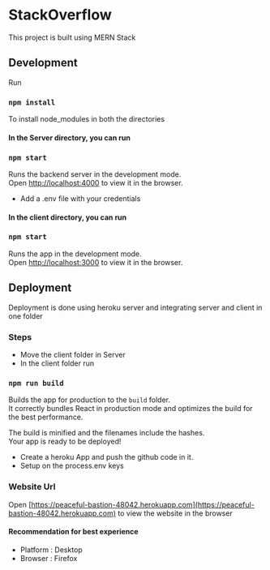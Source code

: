 # StackOverflow

This project is built using MERN Stack

## Development
Run

### `npm install`
To install node_modules in both the directories

#### In the Server directory, you can run

### `npm start`

Runs the backend server in the development mode.\
Open [http://localhost:4000](http://localhost:4000) to view it in the browser.
- Add a .env file with your credentials

#### In the client directory, you can run

### `npm start`

Runs the app in the development mode.\
Open [http://localhost:3000](http://localhost:3000) to view it in the browser.

## Deployment

Deployment is done using heroku server and integrating server and client in one folder

### Steps

- Move the client folder in Server
- In the client folder run 

### `npm run build`

Builds the app for production to the `build` folder.\
It correctly bundles React in production mode and optimizes the build for the best performance.

The build is minified and the filenames include the hashes.\
Your app is ready to be deployed!

- Create a heroku App and push the github code in it.
- Setup on the process.env keys

### Website Url

Open [https://peaceful-bastion-48042.herokuapp.com](https://peaceful-bastion-48042.herokuapp.com) to view the website
in the browser
#### Recommendation for best experience

- Platform : Desktop
- Browser : Firefox



